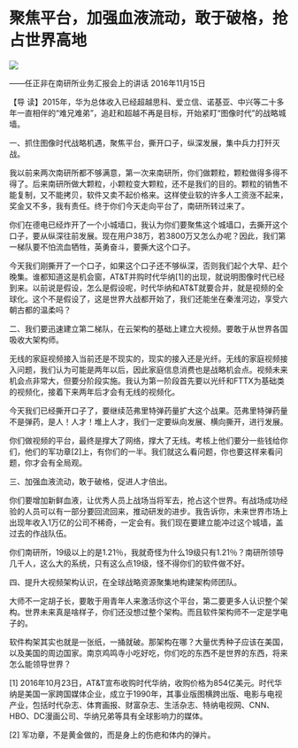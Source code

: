 # 聚焦平台，加强血液流动，敢于破格，抢占世界高地
<img class="pv" src="https://api.visitor.plantree.me/visitor-badge/pv?namespace=plantree.me&key=renzhengfei-speeches/./docs/speeches/2016/11/聚焦平台，加强血液流动，敢于破格，抢占世界高地.md">


——任正非在南研所业务汇报会上的讲话
2016年11月15日



【导  读】2015年，华为总体收入已经超越思科、爱立信、诺基亚、中兴等二十多年一直相伴的“难兄难弟”，追赶和超越不再是目标，开始紧盯“图像时代”的战略城墙。



一、抓住图像时代战略机遇，聚焦平台，撕开口子，纵深发展，集中兵力打歼灭战。

我以前来两次南研所都不够满意，第一次来南研所，你们做颗粒，颗粒做得多得不得了。后来南研所做大颗粒，小颗粒变大颗粒，还不是我们的目的。颗粒的销售不能复制，又不能拷贝，软件又卖不起价格来。这样使业软的许多人工资涨不起来，奖金又不多，我有责任。终于你们今天走向平台了，南研所转过来了。

你们在德电已经炸开了一个小城墙口，我认为你们要聚焦这个城墙口，去撕开这个口子，要从纵深往前发展。现在用户38万，若3800万又怎么办呢？因此，我们第一梯队要不怕流血牺牲，英勇奋斗，要撕大这个口子。

今天我们刚撕开了一个口子，如果这个口子还不够纵深，否则我们起个大早、赶个晚集。谁都知道这是机会窗，AT&T并购时代华纳[1]的出现，就说明图像时代已经到来。以前说是假设，怎么是假设呢，时代华纳和AT&T就要合并，就是视频的全球化。这个不是假设了，这是世界大战都开始了，我们还能坐在秦淮河边，享受六朝古都的温柔吗？

二、我们要迅速建立第二梯队，在云架构的基础上建立大视频。要敢于从世界各国吸收大架构师。

无线的家庭视频接入当前还是不现实的，现实的接入还是光纤。无线的家庭视频接入问题，我们认为可能是两年以后，因此家庭信息消费也是战略机会点。视频未来机会点非常大，但要分阶段实施。我认为第一阶段首先要以光纤和FTTX为基础类的视频化，接着下来两年后才会有无线的视频化。

今天我们已经撕开口子了，要继续范弗里特弹药量扩大这个战果。范弗里特弹药量不是弹药，是人！人才！堆上人才，我们一定要纵向发展、横向撕开，进行发展。

你们做视频的平台，最终是撑大了网络，撑大了无线。考核上他们要分一些钱给你们，他们的军功章[2]上，有你们的一半。我们就这么看问题，你也要这样来看问题，你才会有全局观。

三、加强血液流动，敢于破格，促进人才倍出。

你们要增加新鲜血液，让优秀人员上战场当将军去，抢占这个世界。有战场成功经验的人员可以有一部分要回流回来，推动研发的进步。我告诉你，未来世界市场上出现年收入1万亿的公司不稀奇，一定会有。我们现在要建立能冲过这个城墙，盖过去的作战队伍。

你们南研所，19级以上的是1.21％，我就奇怪为什么19级只有1.21％？南研所领导几千人，这么大的系统，只有这么点19级，怪不得你们的软件做不好。

四、提升大视频架构认识，在全球战略资源聚集地构建架构师团队。

大师不一定胡子长，要敢于用青年人来激活你这个平台，第二要更多人认识整个架构。世界未来真是啥样子，你们还没想过整个架构。而且软件架构师不一定是学电子的。

软件构架其实也就是一张纸，一捅就破。那架构在哪？大量优秀种子应该在美国，以及美国的周边国家。南京鸡鸣寺小吃好吃，你们吃的东西不是世界的东西，将来怎么能领导世界？


[1] 2016年10月23日，AT&T宣布收购时代华纳，收购价格为854亿美元。时代华纳是美国一家跨国媒体企业，成立于1990年，其事业版图横跨出版、电影与电视产业，包括时代杂志、体育画报、财富杂志、生活杂志、特纳电视网、CNN、HBO、DC漫画公司、华纳兄弟等具有全球影响力的媒体。

[2] 军功章，不是黄金做的，而是身上的伤疤和体内的弹片。
